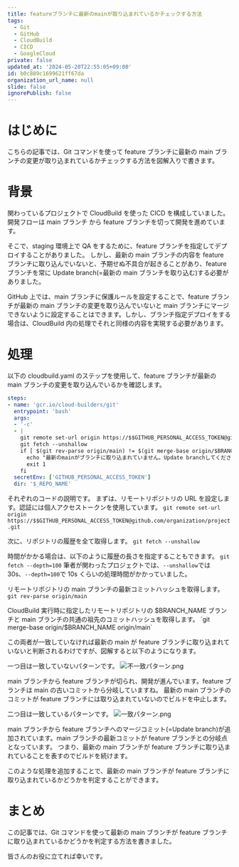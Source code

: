 ```yaml
---
title: featureブランチに最新のmainが取り込まれているかチェックする方法
tags:
  - Git
  - GitHub
  - CloudBuild
  - CICD
  - GoogleCloud
private: false
updated_at: '2024-05-20T22:55:05+09:00'
id: b0c889c1699621ff67da
organization_url_name: null
slide: false
ignorePublish: false
---
```


# はじめに

こちらの記事では、Git コマンドを使って feature ブランチに最新の main ブランチの変更が取り込まれているかチェックする方法を図解入りで書きます。

# 背景

関わっているプロジェクトで CloudBuild を使った CICD を構成していました。開発フローは main ブランチ から feature ブランチを切って開発を進めています。

そこで、staging 環境上で QA をするために、feature ブランチを指定してデプロイすることがありました。
しかし、最新の main ブランチの内容を feature ブランチに取り込んでいないと、予期せぬ不具合が起きることがあり、feature ブランチを常に Update branch(=最新の main ブランチを取り込む)する必要がありました。

GitHub 上では、main ブランチに保護ルールを設定することで、feature ブランチが最新の main ブランチの変更を取り込んでいないと main ブランチにマージできないように設定することはできます。しかし、ブランチ指定デプロイをする場合は、CloudBuild 内の処理でそれと同様の内容を実現する必要があります。

# 処理

以下の cloudbuild.yaml のステップを使用して、feature ブランチが最新の main ブランチの変更を取り込んでいるかを確認します。

```yaml:cloudbuild.yaml
steps:
- name: 'gcr.io/cloud-builders/git'
  entrypoint: 'bash'
  args:
  - '-c'
  - |
    git remote set-url origin https://$$GITHUB_PERSONAL_ACCESS_TOKEN@github.com/organization/project.git
    git fetch --unshallow
    if [ $(git rev-parse origin/main) != $(git merge-base origin/$BRANCH_NAME origin/main) ]; then
      echo "最新のmainがブランチに取り込まれていません。Update branchしてください。"
      exit 1
    fi
  secretEnv: ['GITHUB_PERSONAL_ACCESS_TOKEN']
  dir: '$_REPO_NAME'
```

それぞれのコードの説明です。
まずは、リモートリポジトリの URL を設定します。認証には個人アクセストークンを使用しています。
`git remote set-url origin https://$$GITHUB_PERSONAL_ACCESS_TOKEN@github.com/organization/project.git`

次に、リポジトリの履歴を全て取得します。
`git fetch --unshallow`

時間がかかる場合は、以下のように履歴の長さを指定することもできます。
`git fetch --depth=100`
筆者が関わったプロジェクトでは、`--unshallow`では 30s、`--depth=100`で 10s くらいの処理時間がかかっていました。

リモートリポジトリの main ブランチの最新コミットハッシュを取得します。
`git rev-parse origin/main`

CloudBuild 実行時に指定したリモートリポジトリの $BRANCH_NAME ブランチと main ブランチの共通の祖先のコミットハッシュを取得します。
`git merge-base origin/$BRANCH_NAME origin/main`

この両者が一致していなければ最新の main が feature ブランチに取り込まれていないと判断されるわけですが、図解すると以下のようになります。

一つ目は一致していないパターンです。
![不一致パターン.png](https://qiita-image-store.s3.ap-northeast-1.amazonaws.com/0/614347/9042f762-02a9-40fa-67d2-7d3d93d7a252.png)

main ブランチから feature ブランチが切られ、開発が進んでいます。feature ブランチは main の古いコミットから分岐していますね。
最新の main ブランチのコミットが feature ブランチには取り込まれていないのでビルドを中止します。

二つ目は一致しているパターンです。
![一致パターン.png](https://qiita-image-store.s3.ap-northeast-1.amazonaws.com/0/614347/02a9b8cc-2c9f-bb50-72cc-29e2edf0b96a.png)

main ブランチから feature ブランチへのマージコミット(=Update branch)が追加されています。main ブランチの最新コミットが feature ブランチとの分岐点となっています。
つまり、最新の main ブランチが feature ブランチに取り込まれていることを表すのでビルドを続けます。

このような処理を追加することで、最新の main ブランチが feature ブランチに取り込まれているかどうかを判定することができます。

# まとめ

この記事では、Git コマンドを使って最新の main ブランチが feature ブランチに取り込まれているかどうかを判定する方法を書きました。

皆さんのお役に立てれば幸いです。
